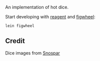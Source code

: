 An implementation of hot dice.

Start developing with [reagent](https://github.com/reagent-project/reagent) and [figwheel](https://github.com/bhauman/lein-figwheel):

    lein figwheel

## Credit

Dice images from [Snospar](https://commons.wikimedia.org/wiki/File:Dice_1-6.svg)
